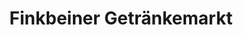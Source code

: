 ---
title: "Finkbeiner Getränkemarkt"
url: /isny-im-allgaeu/finkbeiner-getraenkemarkt/
shop: Getränke
---